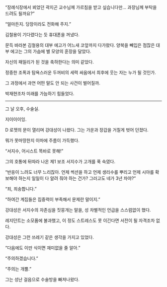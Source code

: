 “장례식장에서 뵈었던 곽지곤 교수님께 가르침을 받고 싶습니다만… 과장님께 부탁을 드려도 될까요?”

“얼마든지. 당장이라도 전화해 주지.”

김철용이 기다렸다는 듯 휴대폰을 꺼냈다.

문득 바라본 김철용의 대부 에고가 어느새 코앞까지 다가왔다. 양복을 빼입은 점잖은 대부 에고는 그의 가슴에 별 모양의 훈장을 달았다.

자신의 패밀리가 된 것을 축하한다는 의미 같았다.

정중한 조폭과 탐욕스러운 두꺼비의 세력 싸움에서 최후에 웃는 자는 누가 될 것인가.

그 과정에서 과연 어떤 말도 안 되는 사건이 벌어질까.

박재현조차 미래를 가늠하기 힘들었다.

* * *

그 날 오후, 수술실.

지이이이잉.

D 로젯의 문이 열리며 강대성이 나왔다. 그는 가운과 장갑을 거칠게 벗어 던졌다.

뭐가 못마땅한지 이마에 주름이 가득했다.

“서지수, 어시스트 똑바로 못해!”

그의 호통에 뒤따라 나온 제1 보조 서지수가 고개를 푹 숙였다.

“반응이 느려도 너무 느리잖아. 언제 썩션을 하고 언제 생리수를 뿌리고 언제 시야를 확보해야 하는지 일일이 다 알려 줘야 하는 건가? 그러고도 네가 3년 차야?”

“죄, 죄송합니다.”

“하여간 계집들은 집중력이 부족해서 문제란 말이지.”

강대성은 서지수의 자존심을 짓뭉개는 말을, 성 차별적인 언급을 스스럼없이 했다.

레지던트는 소모품에 불과했고, 이 정도 스트레스도 못 이긴다면 서전이 될 자격조차 없다.

강대성은 그런 쓰레기 같은 생각을 가지고 있었다.

“다음에도 이딴 식이면 재미없을 줄 알아.”

“주의하겠습니다.”

“주의는 개뿔.”

그는 성난 걸음으로 수술방을 빠져나왔다.